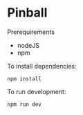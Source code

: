 # Pinball
Prerequirements

 - nodeJS
 - npm

To install dependencies:

    npm install
 To run development:
 

    npm run dev
